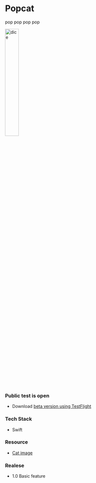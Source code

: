 # Popcat
 pop pop pop pop
 

<img src="https://user-images.githubusercontent.com/43776784/111795688-c9029500-890a-11eb-9e7f-fb80b4f75597.gif" width="30%" alt="dice"></img>

 
 
### Public test is open
* Download [beta version using TestFlight](https://testflight.apple.com/join/HJakiRWd)

### Tech Stack
* Swift

### Resource 
* [Cat image](https://setgis.net/pop_cat_meme.html)

### Realese
* 1.0 Basic feature
